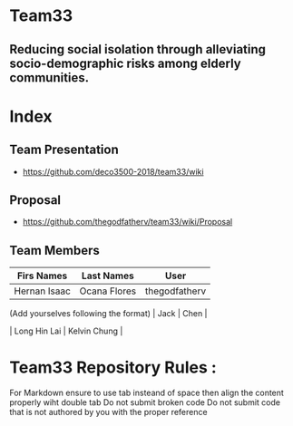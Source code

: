 # Team33 
## Reducing social isolation through alleviating socio-demographic risks among elderly communities.

# Index
## Team Presentation
* https://github.com/deco3500-2018/team33/wiki

## Proposal

* https://github.com/thegodfatherv/team33/wiki/Proposal

## Team Members


| Firs Names  | Last Names  | User          | 
| ----------- |  --------   | ------------  |
|Hernan Isaac | Ocana Flores| thegodfatherv |


(Add yourselves following the format)
| Jack        | Chen        | 

| Long Hin Lai 
| Kelvin Chung  |


# Team33 Repository Rules :

For Markdown ensure to use tab insteand of space then align the content properly wiht double tab
Do not submit broken code
Do not submit code that is not authored by you with the proper reference


